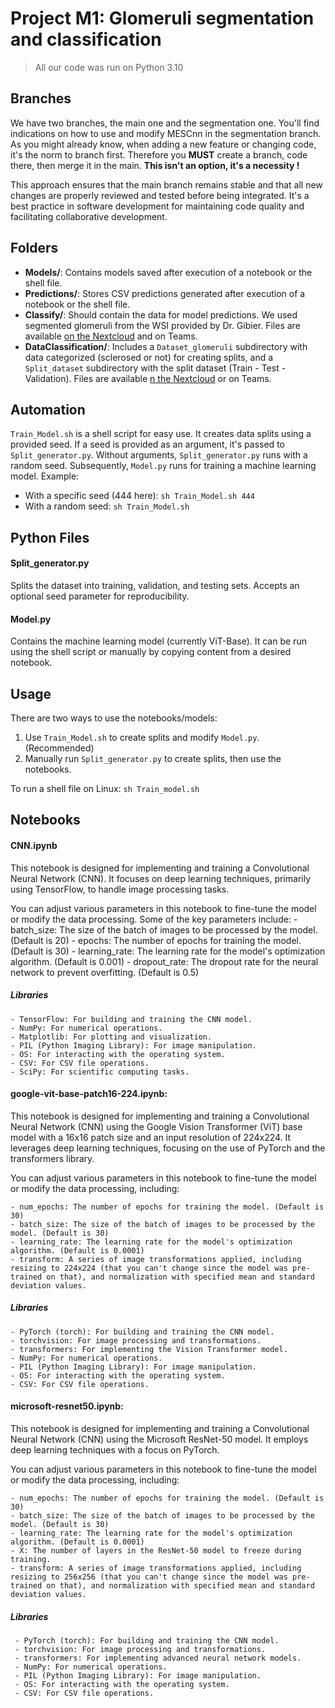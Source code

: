 # Project M1: Glomeruli segmentation and classification

> All our code was run on Python 3.10

## Branches

We have two branches, the main one and the segmentation one. 
You'll find indications on how to use and modify MESCnn in the segmentation branch.
As you might already know, when adding a new feature or changing code, it's the norm to branch first. 
Therefore you __**MUST**__ create a branch, code there, then merge it in the main. **This isn't an option, it's a necessity !**

This approach ensures that the main branch remains stable and that all new changes are properly reviewed and tested before being integrated. It's a best practice in software development for maintaining code quality and facilitating collaborative development.

## Folders

* **Models/**: Contains models saved after execution of a notebook or the shell file.
* **Predictions/**: Stores CSV predictions generated after execution of a notebook or the shell file.
* **Classify/**: Should contain the data for model predictions. We used segmented glomeruli from the WSI provided by Dr. Gibier. Files are available [on the Nextcloud](https://nextcloud.dobial.com/s/YEFbFN3NyFnegiA) and on Teams.
* **DataClassification/**: Includes a `Dataset_glomeruli` subdirectory with data categorized (sclerosed or not) for creating splits, and a `Split_dataset` subdirectory with the split dataset (Train - Test - Validation). Files are available [n the Nextcloud](https://nextcloud.dobial.com/s/qd2QGrw7dZAJw7p) or on Teams.

## Automation

`Train_Model.sh` is a shell script for easy use. It creates data splits using a provided seed. If a seed is provided as an argument, it's passed to `Split_generator.py`. Without arguments, `Split_generator.py` runs with a random seed. Subsequently, `Model.py` runs for training a machine learning model.
Example:

- With a specific seed (444 here): `sh Train_Model.sh 444`
- With a random seed: `sh Train_Model.sh`

## Python Files

#### Split_generator.py

Splits the dataset into training, validation, and testing sets. Accepts an optional seed parameter for reproducibility.

#### Model.py

Contains the machine learning model (currently ViT-Base). It can be run using the shell script or manually by copying content from a desired notebook.

## Usage

There are two ways to use the notebooks/models:

1. Use `Train_Model.sh` to create splits and modify `Model.py`. (Recommended)
2. Manually run `Split_generator.py` to create splits, then use the notebooks.

To run a shell file on Linux: `sh Train_model.sh`

## Notebooks

#### CNN.ipynb

This notebook is designed for implementing and training a Convolutional Neural Network (CNN). It focuses on deep learning techniques, primarily using TensorFlow, to handle image processing tasks.

You can adjust various parameters in this notebook to fine-tune the model or modify the data processing. Some of the key parameters include:
\- batch_size: The size of the batch of images to be processed by the model. (Default is 20)
\- epochs: The number of epochs for training the model. (Default is 30)
\- learning_rate: The learning rate for the model's optimization algorithm. (Default is 0.001)
\- dropout_rate: The dropout rate for the neural network to prevent overfitting. (Default is 0.5)

##### Libraries

```
- TensorFlow: For building and training the CNN model.
- NumPy: For numerical operations.
- Matplotlib: For plotting and visualization.
- PIL (Python Imaging Library): For image manipulation.
- OS: For interacting with the operating system.
- CSV: For CSV file operations.
- SciPy: For scientific computing tasks.
```

#### google-vit-base-patch16-224.ipynb:

This notebook is designed for implementing and training a Convolutional Neural Network (CNN) using the Google Vision Transformer (ViT) base model with a 16x16 patch size and an input resolution of 224x224. It leverages deep learning techniques, focusing on the use of PyTorch and the transformers library.

You can adjust various parameters in this notebook to fine-tune the model or modify the data processing, including:

```
- num_epochs: The number of epochs for training the model. (Default is 30)
- batch_size: The size of the batch of images to be processed by the model. (Default is 30)
- learning_rate: The learning rate for the model's optimization algorithm. (Default is 0.0001)
- transform: A series of image transformations applied, including resizing to 224x224 (that you can't change since the model was pre-trained on that), and normalization with specified mean and standard deviation values.
```

##### Libraries

```
- PyTorch (torch): For building and training the CNN model.
- torchvision: For image processing and transformations.
- transformers: For implementing the Vision Transformer model.
- NumPy: For numerical operations.
- PIL (Python Imaging Library): For image manipulation.
- OS: For interacting with the operating system.
- CSV: For CSV file operations.
```

#### microsoft-resnet50.ipynb:

This notebook is designed for implementing and training a Convolutional Neural Network (CNN) using the Microsoft ResNet-50 model. It employs deep learning techniques with a focus on PyTorch.

You can adjust various parameters in this notebook to fine-tune the model or modify the data processing, including:

```
- num_epochs: The number of epochs for training the model. (Default is 30)
- batch_size: The size of the batch of images to be processed by the model. (Default is 30)
- learning_rate: The learning rate for the model's optimization algorithm. (Default is 0.0001)
- X: The number of layers in the ResNet-50 model to freeze during training.
- transform: A series of image transformations applied, including resizing to 256x256 (that you can't change since the model was pre-trained on that), and normalization with specified mean and standard deviation values.
```

##### Libraries

```
 - PyTorch (torch): For building and training the CNN model.
 - torchvision: For image processing and transformations.
 - transformers: For implementing advanced neural network models.
 - NumPy: For numerical operations.
 - PIL (Python Imaging Library): For image manipulation.
 - OS: For interacting with the operating system.
 - CSV: For CSV file operations.
```